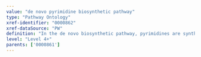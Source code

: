 ```yaml
---
value: "de novo pyrimidine biosynthetic pathway"
type: "Pathway Ontology"
xref-identifier: "0000862"
xref-dataSource: "PW"
definition: "In the de novo biosynthetic pathway, pyrimidines are synthesized from simple precursors. Six reactions carried out by three genes in higher eukaryotes result in the formation of UMP, the precursor of all other pyrimidine nucleotides."
level: "Level 4+"
parents: ['0000861']
---
```

